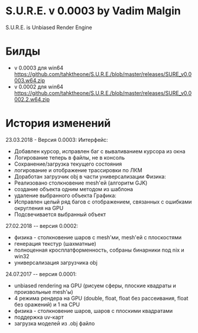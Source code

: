 # S.U.R.E. v 0.0003 by Vadim Malgin
S.U.R.E. is Unbiased Render Engine

# Билды
* v 0.0003 для win64
https://github.com/tahktheone/S.U.R.E./blob/master/releases/SURE_v0.0003.w64.zip
* v 0.0002 для win64
https://github.com/tahktheone/S.U.R.E./blob/master/releases/SURE_v0.0002.2.w64.zip

# История изменений
23.03.2018 - Версия 0.0003:
Иитерфейс:
* Добавлен курсор, исправлен баг с вываливанием курсора из окна
* Логирование теперь в файлы, не в консоль
* Сохранение/загрузка текущего состояния
* логирование и отображение трассировки по ЛКМ
* Доработан загрузчик obj в части универсализации
Физика:
* Реализовано столкновение mesh'ей (алгоритм GJK)
* создание объекта одним методом из шаблона
* удаление выбранного объекта
Графика:
* Исправлен целый ряд багов с отображением, связанных с ошибками округления на GPU
* Подсвечивается выбранный объект

27.02.2018 -- версия 0.0002:
* физика - столкновение шаров с mesh'ми, mesh'ей с плоскостями
* генерация текстур (шахматные)
* полноценная кросплатформенность, собраны бинарники под nix и win32
* универсализация загрузчика obj

24.07.2017 -- версия 0.0001:
* unbiased rendering на GPU (рисуем сферы, плоские квадраты и произвольные mesh'ы)
* 4 режима рендера на GPU (double, float, float без рассеивания, float без оражений) и 1 на CPU
* физика - столкновение шаров, шаров с плоскими квадратами
* поддержка uv-карт
* загрузка моделей из .obj файло
